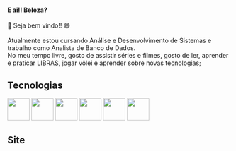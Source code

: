 #### E ai!! Beleza? </br>
👋 Seja bem vindo!! 😄</br></br>
Atualmente estou cursando Análise e Desenvolvimento de Sistemas e trabalho como Analista de Banco de Dados.</br>
No meu tempo livre, gosto de assistir séries e filmes, gosto de ler, aprender e praticar LIBRAS, jogar vôlei e aprender sobre novas tecnologias;

## Tecnologias
<div display="flex">

<!-- Icon HTML -->
<img src="https://cdn-icons-png.flaticon.com/512/136/136528.png" width="50" height="50"> 

<!-- Icon CSS -->
<img src="https://cdn-icons-png.flaticon.com/512/136/136527.png" width="50" height="50"> 

<!-- Icon JavaScript -->
<img src="https://cdn-icons-png.flaticon.com/512/136/136530.png" width="50" height="50"> 

<!-- Icon Dart -->
<img src="https://avatars1.githubusercontent.com/u/1609975?s=200&v=4" width="50" height="50"> 

<!-- Icon Flutter -->
<img src="https://gblobscdn.gitbook.com/spaces%2F-LanYWbVFl837-fblbH8%2Favatar.png?alt=media" width="50" height="50"> 

<!-- Icon MySQL -->
<img src="https://cdn-icons-png.flaticon.com/512/7207/7207730.png" width="50" height="50">

</div>


## Site

<!-- Conheça também o meu site <a href="https://lucaslorran.tech" target="_blank">Clicando aqui.</a> -->
